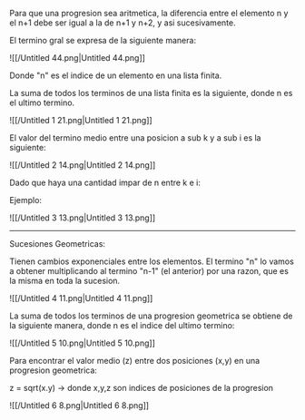   

  

Para que una progresion sea aritmetica, la diferencia entre el elemento n y el n+1 debe ser igual a la de n+1 y n+2, y asi sucesivamente.

El termino gral se expresa de la siguiente manera:

![[/Untitled 44.png|Untitled 44.png]]

Donde "n" es el indice de un elemento en una lista finita.

La suma de todos los terminos de una lista finita es la siguiente, donde n es el ultimo termino.

  

![[/Untitled 1 21.png|Untitled 1 21.png]]

El valor del termino medio entre una posicion a sub k y a sub i es la siguiente:

![[/Untitled 2 14.png|Untitled 2 14.png]]

Dado que haya una cantidad impar de n entre k e i:

Ejemplo:

![[/Untitled 3 13.png|Untitled 3 13.png]]

---

Sucesiones Geometricas:

Tienen cambios exponenciales entre los elementos. El termino "n" lo vamos a obtener multiplicando al termino "n-1" (el anterior) por una razon, que es la misma en toda la sucesion.

![[/Untitled 4 11.png|Untitled 4 11.png]]

La suma de todos los terminos de una progresion geometrica se obtiene de la siguiente manera, donde n es el indice del ultimo termino:

![[/Untitled 5 10.png|Untitled 5 10.png]]

Para encontrar el valor medio (z) entre dos posiciones (x,y) en una progresion geometrica:

z = sqrt(x.y) → donde x,y,z son indices de posiciones de la progresion

![[/Untitled 6 8.png|Untitled 6 8.png]]